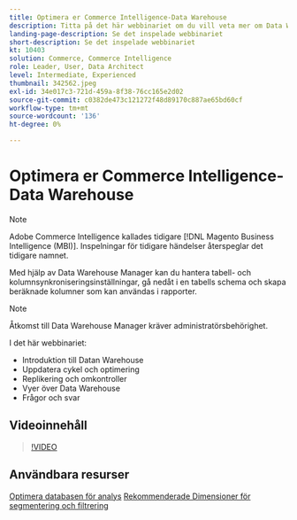 ```yaml
---
title: Optimera er Commerce Intelligence-Data Warehouse
description: Titta på det här webbinariet om du vill veta mer om Data Warehouse Manager.
landing-page-description: Se det inspelade webbinariet
short-description: Se det inspelade webbinariet
kt: 10403
solution: Commerce, Commerce Intelligence
role: Leader, User, Data Architect
level: Intermediate, Experienced
thumbnail: 342562.jpeg
exl-id: 34e017c3-721d-459a-8f38-76cc165e2d02
source-git-commit: c0382de473c121272f48d89170c887ae65bd60cf
workflow-type: tm+mt
source-wordcount: '136'
ht-degree: 0%

---
```


# Optimera er Commerce Intelligence-Data Warehouse

>[!NOTE]
>
>Adobe Commerce Intelligence kallades tidigare [!DNL Magento Business Intelligence (MBI)]. Inspelningar för tidigare händelser återspeglar det tidigare namnet.

Med hjälp av Data Warehouse Manager kan du hantera tabell- och kolumnsynkroniseringsinställningar, gå nedåt i en tabells schema och skapa beräknade kolumner som kan användas i rapporter.

>[!NOTE]
>
>Åtkomst till Data Warehouse Manager kräver administratörsbehörighet.

I det här webbinariet:

- Introduktion till Datan Warehouse
- Uppdatera cykel och optimering
- Replikering och omkontroller
- Vyer över Data Warehouse
- Frågor och svar

## Videoinnehåll

>[!VIDEO](https://video.tv.adobe.com/v/342562?quality=12&learn=on)

## Användbara resurser

[Optimera databasen för analys](https://experienceleague.adobe.com/docs/commerce-business-intelligence/mbi/best-practices/data/opt-db-analysis.html)
[Rekommenderade Dimensioner för segmentering och filtrering](https://experienceleague.adobe.com/docs/commerce-business-intelligence/mbi/best-practices/data/segment-filter.html)
